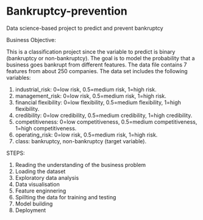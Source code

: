 # Bankruptcy-prevention
Data science-based project to predict and prevent bankruptcy 


Business Objective:

This is a classification project since the variable to predict is binary (bankruptcy or non-bankruptcy). The goal is to model the probability that a business goes bankrupt from different features.
The data file contains 7 features from about 250 companies.
The data set includes the following variables:

1.	industrial_risk: 0=low risk, 0.5=medium risk, 1=high risk.
2.	management_risk: 0=low risk, 0.5=medium risk, 1=high risk.
3.	financial flexibility: 0=low flexibility, 0.5=medium flexibility, 1=high flexibility.
4.	credibility: 0=low credibility, 0.5=medium credibility, 1=high credibility.
5.	competitiveness: 0=low competitiveness, 0.5=medium competitiveness, 1=high competitiveness.
6.	operating_risk: 0=low risk, 0.5=medium risk, 1=high risk.
7.	class: bankruptcy, non-bankruptcy (target variable).


STEPS:
1. Reading the understanding of the business problem
2. Loading the dataset
3. Exploratory data analysis
4. Data visualisation
5. Feature enginnering
6. Spillting the data for training and testing
7. Model building
8. Deployment 
